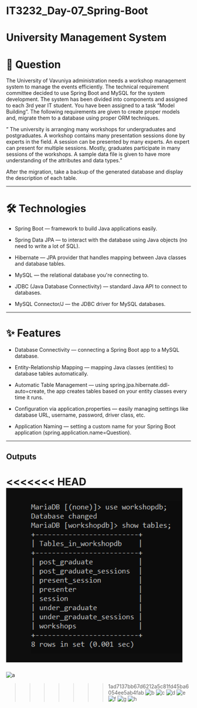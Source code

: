 # IT3232_Day-07_Spring-Boot

# University Management System

# 📝 Question
The University of Vavuniya administration needs a workshop management system to manage the events efficiently. The technical requirement committee decided to use Spring Boot and  MySQL for the system development. The system has been divided into components and assigned to each 3rd year IT student. 
You have been assigned to a task “Model Building”. The following requirements are given to create proper models and, migrate them to a database using proper ORM techniques. 

” The university is arranging many workshops for undergraduates and postgraduates. A workshop contains many presentation sessions done by experts in the field. A session can be presented by many experts. An expert can present for multiple sessions. Mostly, graduates participate in many sessions of the workshops. A sample data file is given to have more understanding of the attributes and data types.”

After the migration, take a backup of the generated database and display the description of 
each table.

---

# 🛠 Technologies
- Spring Boot — framework to build Java applications easily.

- Spring Data JPA — to interact with the database using Java objects (no need to write a lot of SQL).

- Hibernate — JPA provider that handles mapping between Java classes and database tables.

- MySQL — the relational database you're connecting to.

- JDBC (Java Database Connectivity) — standard Java API to connect to databases.

- MySQL Connector/J — the JDBC driver for MySQL databases.

---

# ✨ Features
- Database Connectivity — connecting a Spring Boot app to a MySQL database.

- Entity-Relationship Mapping — mapping Java classes (entities) to database tables automatically.

- Automatic Table Management — using spring.jpa.hibernate.ddl-auto=create, the app creates tables based on your entity classes every time it runs.

- Configuration via application.properties — easily managing settings like database URL, username, password, driver class, etc.

- Application Naming — setting a custom name for your Spring Boot application (spring.application.name=Question).

---
## Outputs

<<<<<<< HEAD
![1](./dayseven/1.png)
=======
![a](./1.png)
>>>>>>> 1ad7137bb67d6212a5c81fd45ba6054ee5ab4fab
![b](./2.png)
![c](./3.png)
![d](./4.png)
![e](./5.png)
![f](./6.png)
![g](./7.png)
![h](./8.png)




